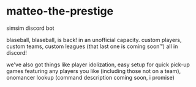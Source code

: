 # matteo-the-prestige
simsim discord bot

blaseball, blaseball, is back! in an unofficial capacity.
custom players, custom teams, custom leagues (that last one is coming soon™) all in discord! 

we've also got things like player  idolization, easy setup for quick pick-up games featuring any players you like (including those not on a team), onomancer lookup
(command description coming soon, i promise)
